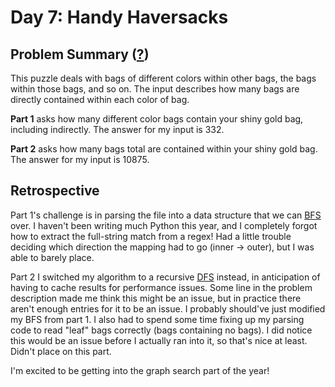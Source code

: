 # Day 7: Handy Haversacks

## Problem Summary ([?](https://adventofcode.com/2020/day/7))

This puzzle deals with bags of different colors within other bags, the bags within those bags, and so on.
The input describes how many bags are directly contained within each color of bag.

**Part 1** asks how many different color bags contain your shiny gold bag, including indirectly.
The answer for my input is 332.

**Part 2** asks how many bags total are contained within your shiny gold bag.
The answer for my input is 10875.


## Retrospective

Part 1's challenge is in parsing the file into a data structure that we can [BFS](https://en.wikipedia.org/wiki/Breadth-first_search) over.
I haven't been writing much Python this year, and I completely forgot how to extract the full-string match from a regex!
Had a little trouble deciding which direction the mapping had to go (inner -> outer), but I was able to barely place.

Part 2 I switched my algorithm to a recursive [DFS](https://en.wikipedia.org/wiki/Depth-first_search) instead, in anticipation of having to cache results for performance issues.
Some line in the problem description made me think this might be an issue, but in practice there aren't enough entries for it to be an issue.
I probably should've just modified my BFS from part 1.
I also had to spend some time fixing up my parsing code to read "leaf" bags correctly (bags containing no bags).
I did notice this would be an issue before I actually ran into it, so that's nice at least.
Didn't place on this part.

I'm excited to be getting into the graph search part of the year!
